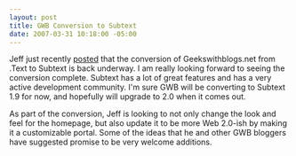 ```yaml
---
layout: post
title: GWB Conversion to Subtext
date: 2007-03-31 10:18:00 -05:00
---
```


Jeff just recently [posted](http://geekswithblogs.net/jjulian/archive/2007/03/23/109594.aspx) that the conversion of Geekswithblogs.net from .Text to Subtext is back underway. I am really looking forward to seeing the conversion complete. Subtext has a lot of great features and has a very active development community. I'm sure GWB will be converting to Subtext 1.9 for now, and hopefully will upgrade to 2.0 when it comes out.

As part of the conversion, Jeff is looking to not only change the look and feel for the homepage, but also update it to be more Web 2.0-ish by making it a customizable portal. Some of the ideas that he and other GWB bloggers have suggested promise to be very welcome additions.

